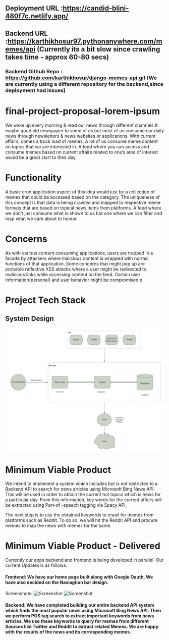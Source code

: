 ## Deployment URL :https://candid-blini-480f7c.netlify.app/
## Backend URL :https://karthikhosur97.pythonanywhere.com/memes/api (Currently its a bit slow since crawling takes time - approx 60-80 secs)
### Backend Github Repo : https://github.com/karthikhosur/django-memes-api.git (We are currently using a different repository for the backend,since deployment had issues)
# final-project-proposal-lorem-ipsum


We wake up every morning & read our news through different channels.It maybe good old newspaper to some of us but most of us consume our daily news through newsletters & news websites or applications.
 With current affairs, comes a truck load of memes. A lot of us consume meme content on topics that we are interested in. A feed where you can access and consume memes based on current affairs related to one’s area of interest would be a great start to their day. 

# Functionality
 A basic crud application aspect of this idea would just be a collection of memes that could be accessed based on the category. The uniqueness of this concept is that data is being crawled and mapped to respective meme formats that are based on topical news items from platforms. A feed where we don’t just consume what is shown to us but one where we can filter and map what we care about to humor. 

# Concerns
As with various content consuming applications, users are trapped in a facade by attackers where malicious content is wrapped with normal functions of that application. Some concerns that might pop up are probable reflective XSS attacks where a user might be redirected to malicious links while accessing content on the feed. Certain user Information(personal) and user behavior might be compromised e


# Project Tech Stack

## System Design 
![Screenshot](system-design.png)

# Minimum Viable Product

We intend to implement a system which includes but is not restricted to a Backend API to search for news articles using Microsoft Bing News API. This will be used in order to obtain the current hot topics which is news for a particular day. From this information, key words for the current affairs will be extracted using Part-of -speech tagging via Spacy API. 

The next step is to use the obtained keywords to crawl for memes from platforms such as Reddit. To do so, we will hit the Reddit API and procure memes to map the news with memes for the same.

# Minimum Viable Product - Delivered 

Currently our apps backend and frontend is being developed in parallel. Our current Updates is as follows:
#### Frontend: We have our home page built along with Google Oauth. We have also decided on the Naviagtion bar design. 
Screenshots:
![Screenshot](Frontend-1.png)
![Screenshot](Frontend-2.png)


#### Backend: We have completed building our entire backend API system which finds the most popular news using Microsoft Bing News API. Then we perform POS tag search to extract important keywords from news articles. We use these keywords to query for memes from different Sources like Twitter and Reddit to extract related Memes. We are happy with the results of the news and its corresponding memes. 

